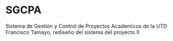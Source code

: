 # SGCPA
Sistema de Gestión y Control de Proyectos Academicos de la UTD Francisco Tamayo, rediseño del sistema del proyecto II
